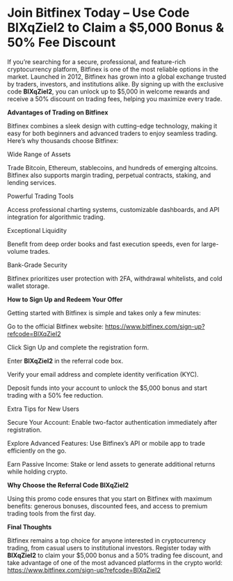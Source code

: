 # Join Bitfinex Today – Use Code BlXqZieI2 to Claim a $5,000 Bonus & 50% Fee Discount

If you’re searching for a secure, professional, and feature-rich cryptocurrency platform, Bitfinex is one of the most reliable options in the market. Launched in 2012, Bitfinex has grown into a global exchange trusted by traders, investors, and institutions alike. By signing up with the exclusive code **BlXqZieI2**, you can unlock up to $5,000 in welcome rewards and receive a 50% discount on trading fees, helping you maximize every trade.

**Advantages of Trading on Bitfinex**

Bitfinex combines a sleek design with cutting-edge technology, making it easy for both beginners and advanced traders to enjoy seamless trading. Here’s why thousands choose Bitfinex:

Wide Range of Assets

Trade Bitcoin, Ethereum, stablecoins, and hundreds of emerging altcoins. Bitfinex also supports margin trading, perpetual contracts, staking, and lending services.

Powerful Trading Tools

Access professional charting systems, customizable dashboards, and API integration for algorithmic trading.

Exceptional Liquidity

Benefit from deep order books and fast execution speeds, even for large-volume trades.

Bank-Grade Security

Bitfinex prioritizes user protection with 2FA, withdrawal whitelists, and cold wallet storage.

**How to Sign Up and Redeem Your Offer**

Getting started with Bitfinex is simple and takes only a few minutes:

Go to the official Bitfinex website: https://www.bitfinex.com/sign-up?refcode=BlXqZieI2


Click Sign Up and complete the registration form.

Enter **BlXqZieI2** in the referral code box.

Verify your email address and complete identity verification (KYC).

Deposit funds into your account to unlock the $5,000 bonus and start trading with a 50% fee reduction.

Extra Tips for New Users

Secure Your Account: Enable two-factor authentication immediately after registration.

Explore Advanced Features: Use Bitfinex’s API or mobile app to trade efficiently on the go.

Earn Passive Income: Stake or lend assets to generate additional returns while holding crypto.

**Why Choose the Referral Code BlXqZieI2**

Using this promo code ensures that you start on Bitfinex with maximum benefits: generous bonuses, discounted fees, and access to premium trading tools from the first day.

**Final Thoughts**

Bitfinex remains a top choice for anyone interested in cryptocurrency trading, from casual users to institutional investors. Register today with **BlXqZieI2** to claim your $5,000 bonus and a 50% trading fee discount, and take advantage of one of the most advanced platforms in the crypto world: https://www.bitfinex.com/sign-up?refcode=BlXqZieI2
